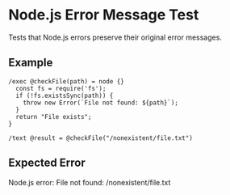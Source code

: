 # Node.js Error Message Test

Tests that Node.js errors preserve their original error messages.

## Example

```mlld
/exec @checkFile(path) = node {}
  const fs = require('fs');
  if (!fs.existsSync(path)) {
    throw new Error(`File not found: ${path}`);
  }
  return "File exists";
}

/text @result = @checkFile("/nonexistent/file.txt")
```

## Expected Error

Node.js error: File not found: /nonexistent/file.txt